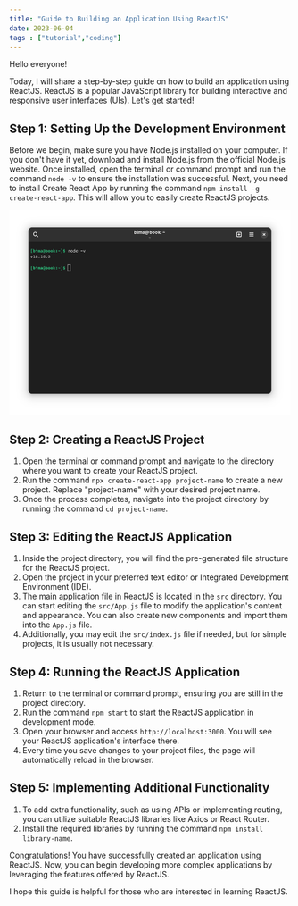 ```yaml
---
title: "Guide to Building an Application Using ReactJS"
date: 2023-06-04
tags : ["tutorial","coding"]
---
```


Hello everyone!

Today, I will share a step-by-step guide on how to build an application using ReactJS. ReactJS is a popular JavaScript library for building interactive and responsive user interfaces (UIs). Let's get started!

## Step 1: Setting Up the Development Environment
Before we begin, make sure you have Node.js installed on your computer. If you don't have it yet, download and install Node.js from the official Node.js website. Once installed, open the terminal or command prompt and run the command `node -v` to ensure the installation was successful. Next, you need to install Create React App by running the command `npm install -g create-react-app`. This will allow you to easily create ReactJS projects.

![](images/4-01.png)

## Step 2: Creating a ReactJS Project
1. Open the terminal or command prompt and navigate to the directory where you want to create your ReactJS project.
2. Run the command `npx create-react-app project-name` to create a new project. Replace "project-name" with your desired project name.
3. Once the process completes, navigate into the project directory by running the command `cd project-name`.

## Step 3: Editing the ReactJS Application
1. Inside the project directory, you will find the pre-generated file structure for the ReactJS project.
2. Open the project in your preferred text editor or Integrated Development Environment (IDE).
3. The main application file in ReactJS is located in the `src` directory. You can start editing the `src/App.js` file to modify the application's content and appearance. You can also create new components and import them into the `App.js` file.
4. Additionally, you may edit the `src/index.js` file if needed, but for simple projects, it is usually not necessary.

## Step 4: Running the ReactJS Application
1. Return to the terminal or command prompt, ensuring you are still in the project directory.
2. Run the command `npm start` to start the ReactJS application in development mode.
3. Open your browser and access `http://localhost:3000`. You will see your ReactJS application's interface there.
4. Every time you save changes to your project files, the page will automatically reload in the browser.

## Step 5: Implementing Additional Functionality
1. To add extra functionality, such as using APIs or implementing routing, you can utilize suitable ReactJS libraries like Axios or React Router.
2. Install the required libraries by running the command `npm install library-name`.

Congratulations! You have successfully created an application using ReactJS. Now, you can begin developing more complex applications by leveraging the features offered by ReactJS.

I hope this guide is helpful for those who are interested in learning ReactJS.